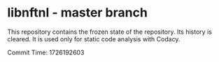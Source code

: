 # libnftnl - master branch

This repository contains the frozen state of the repository.
Its history is cleared. It is used only for static code
analysis with Codacy.

Commit Time: 1726192603